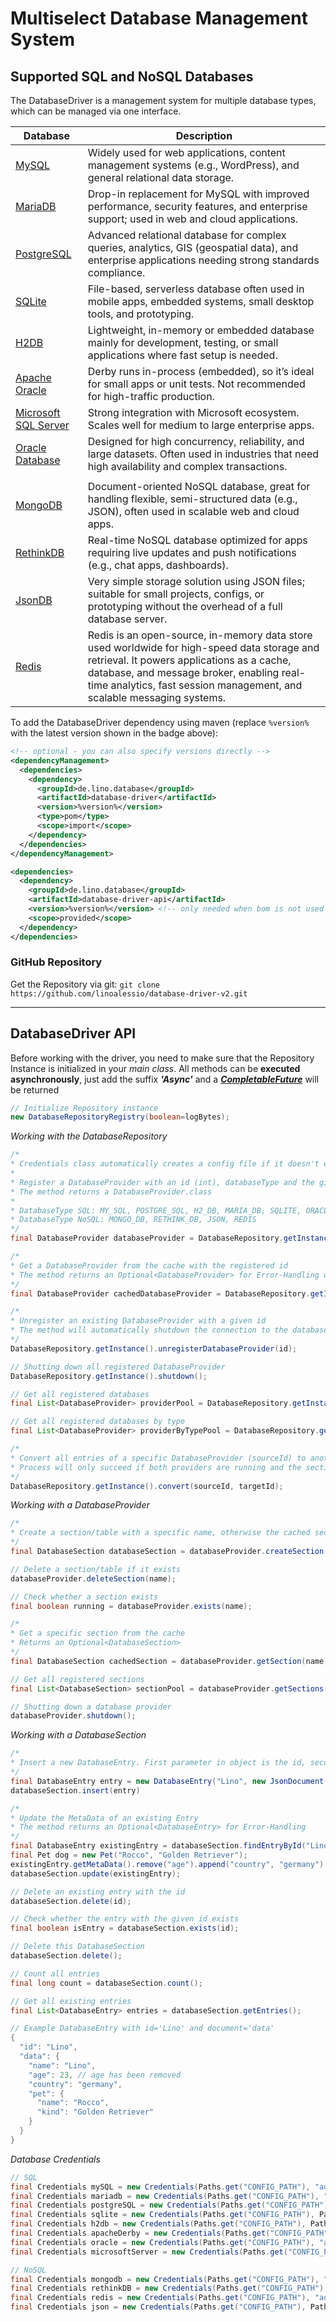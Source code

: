 # Multiselect Database Management System

## Supported SQL and NoSQL Databases

The DatabaseDriver is a management system for multiple database types, which can be managed via one interface.

| **Database**                                                       | **Description**                                                                                                                                                                                                                                                 |
|--------------------------------------------------------------------|-----------------------------------------------------------------------------------------------------------------------------------------------------------------------------------------------------------------------------------------------------------------|
| [MySQL](https://www.mysql.com/)                                    | Widely used for web applications, content management systems (e.g., WordPress), and general relational data storage.                                                                                                                                            |
| [MariaDB](https://mariadb.org)                                     | Drop-in replacement for MySQL with improved performance, security features, and enterprise support; used in web and cloud applications.                                                                                                                         |
| [PostgreSQL](https://www.postgresql.org/)                          | Advanced relational database for complex queries, analytics, GIS (geospatial data), and enterprise applications needing strong standards compliance.                                                                                                            |
| [SQLite](https://www.sqlite.org)                                   | File-based, serverless database often used in mobile apps, embedded systems, small desktop tools, and prototyping.                                                                                                                                              |
| [H2DB](https://www.h2database.com)                                 | Lightweight, in-memory or embedded database mainly for development, testing, or small applications where fast setup is needed.                                                                                                                                  |
| [Apache Oracle](https://db.apache.org/derby)                       | Derby runs in-process (embedded), so it’s ideal for small apps or unit tests. Not recommended for high-traffic production.                                                                                                                                      |
| [Microsoft SQL Server](https://www.microsoft.com/de-de/sql-server) | Strong integration with Microsoft ecosystem. Scales well for medium to large enterprise apps.                                                                                                                                                                   |
| [Oracle Database](https://www.oracle.com/database/)                | Designed for high concurrency, reliability, and large datasets. Often used in industries that need high availability and complex transactions.                                                                                                                  |
|                                                                    |
| [MongoDB](https://www.mongodb.com/)                                | Document-oriented NoSQL database, great for handling flexible, semi-structured data (e.g., JSON), often used in scalable web and cloud apps.                                                                                                                    |
| [RethinkDB](https://rethinkdb.com)                                 | Real-time NoSQL database optimized for apps requiring live updates and push notifications (e.g., chat apps, dashboards).                                                                                                                                        |
| [JsonDB](https://www.json.org)                                     | Very simple storage solution using JSON files; suitable for small projects, configs, or prototyping without the overhead of a full database server.                                                                                                             |
| [Redis](https://redis.io)                                          | Redis is an open-source, in-memory data store used worldwide for high-speed data storage and retrieval. It powers applications as a cache, database, and message broker, enabling real-time analytics, fast session management, and scalable messaging systems. |

To add the DatabaseDriver dependency using maven (replace `%version%` with the latest version shown in the badge above):

```xml
<!-- optional - you can also specify versions directly -->
<dependencyManagement>
  <dependencies>
    <dependency>
      <groupId>de.lino.database</groupId>
      <artifactId>database-driver</artifactId>
      <version>%version%</version>
      <type>pom</type>
      <scope>import</scope>
    </dependency>
  </dependencies>
</dependencyManagement>

<dependencies>
  <dependency>
    <groupId>de.lino.database</groupId>
    <artifactId>database-driver-api</artifactId>
    <version>%version%</version> <!-- only needed when bom is not used -->
    <scope>provided</scope>
  </dependency>
</dependencies>
```
### GitHub Repository
Get the Repository via git: `git clone https://github.com/linoalessio/database-driver-v2.git`

--- ---
## DatabaseDriver API
Before working with the driver, you need to make sure that the Repository Instance is initialized in your *main class*.
All methods can be **executed asynchronously**, just add the suffix ***'Async'*** and a ***[CompletableFuture](https://docs.oracle.com/javase/8/docs/api/java/util/concurrent/CompletableFuture.html)*** will be returned 
``` java
// Initialize Repository instance
new DatabaseRepositoryRegistry(boolean=logBytes); 
```

*Working with the DatabaseRepository*
``` java
/* 
* Credentials class automatically creates a config file if it doesn't exist, otherwise the data will be cached from the existing file
*
* Register a DatabaseProvider with an id (int), databaseType and the given credentials
* The method returns a DatabaseProvider.class
*
* DatabaseType SQL: MY_SQL, POSTGRE_SQL, H2_DB, MARIA_DB, SQLITE, ORACLE, MICROSOFT_SQL_SERVER, APACHE_DERBY
* DatabaseType NoSQL: MONGO_DB, RETHINK_DB, JSON, REDIS
*/
final DatabaseProvider databaseProvider = DatabaseRepository.getInstance().registerDatabaseProvider(id, databaseType, credentials);

/*
* Get a DatabaseProvider from the cache with the registered id
* The method returns an Optional<DatabaseProvider> for Error-Handling options
*/
final DatabaseProvider cachedDatabaseProvider = DatabaseRepository.getInstance().findDatabaseProviderById(id).orElse(null);

/*
* Unregister an existing DatabaseProvider with a given id
* The method will automatically shutdown the connection to the database
*/
DatabaseRepository.getInstance().unregisterDatabaseProvider(id);

// Shutting down all registered DatabaseProvider
DatabaseRepository.getInstance().shutdown();

// Get all registered databases
final List<DatabaseProvider> providerPool = DatabaseRepository.getInstance().getDatabaseProviderPool();

// Get all registered databases by type
final List<DatabaseProvider> providerByTypePool = DatabaseRepository.getInstance().getDatabaseProviderPool(databaseType);

/*
* Convert all entries of a specific DatabaseProvider (sourceId) to another one (targetId)
* Process will only succeed if both providers are running and the sections are created/cached
*/
DatabaseRepository.getInstance().convert(sourceId, targetId);
```

*Working with a DatabaseProvider*
``` java
/*
* Create a section/table with a specific name, otherwise the cached section will be returned
*/
final DatabaseSection databaseSection = databaseProvider.createSection(name);

// Delete a section/table if it exists
databaseProvider.deleteSection(name);

// Check whether a section exists
final boolean running = databaseProvider.exists(name);

/*
* Get a specific section from the cache
* Returns an Optional<DatabaseSection>
*/
final DatabaseSection cachedSection = databaseProvider.getSection(name).orElseThrow();

// Get all registered sections
final List<DatabaseSection> sectionPool = databaseProvider.getSections();

// Shutting down a database provider
databaseProvider.shutdown();
```

*Working with a DatabaseSection*
``` java
/*
* Insert a new DatabaseEntry. First parameter in object is the id, second new document
*/
final DatabaseEntry entry = new DatabaseEntry("Lino", new JsonDocument("name", "lino").append("age", 23));
databaseSection.insert(entry)

/*
* Update the MetaData of an existing Entry
* The method returns an Optional<DatabaseEntry> for Error-Handling
*/
final DatabaseEntry existingEntry = databaseSection.findEntryById("Lino").orElse(null);
final Pet dog = new Pet("Rocco", "Golden Retriever");
existingEntry.getMetaData().remove("age").append("country", "germany").append("pet", dog);
databaseSection.update(existingEntry);

// Delete an existing entry with the id
databaseSection.delete(id);

// Check whether the entry with the given id exists
final boolean isEntry = databaseSection.exists(id);

// Delete this DatabaseSection
databaseSection.delete();

// Count all entries
final long count = databaseSection.count();

// Get all existing entries
final List<DatabaseEntry> entries = databaseSection.getEntries();

// Example DatabaseEntry with id='Lino' and document='data'
{
  "id": "Lino",
  "data": {
    "name": "Lino",
    "age": 23, // age has been removed
    "country": "germany",
    "pet": {
      "name": "Rocco",
      "kind": "Golden Retriever"
    }
  }
}
```

*Database Credentials*
``` java
// SQL
final Credentials mySQL = new Credentials(Paths.get("CONFIG_PATH"), "address", "userName", "password", port, "database");
final Credentials mariadb = new Credentials(Paths.get("CONFIG_PATH"), "address", "userName", "password", port, "database");
final Credentials postgreSQL = new Credentials(Paths.get("CONFIG_PATH"), "address", "userName", "password", port, "database");
final Credentials sqlite = new Credentials(Paths.get("CONFIG_PATH"), Paths.get("DATABASE_NAME" + ".db"));
final Credentials h2db = new Credentials(Paths.get("CONFIG_PATH"), Paths.get("DATABASE_REPOSITORY_PATH"));
final Credentials apacheDerby = new Credentials(Paths.get("CONFIG_PATH"), "address", "userName", "password", port, "database");
final Credentials oracle = new Credentials(Paths.get("CONFIG_PATH"), "address", "userName", "password", port, "database");
final Credentials microsoftServer = new Credentials(Paths.get("CONFIG_PATH"), "address", "userName", "password", port, "database");

// NoSQL
final Credentials mongodb = new Credentials(Paths.get("CONFIG_PATH"), "address", "userName", "password", port, "database");
final Credentials rethinkDB = new Credentials(Paths.get("CONFIG_PATH"), "address", "userName", "password", port, "database");
final Credentials redis = new Credentials(Paths.get("CONFIG_PATH"), "address", "userName", "password", port, "database");
final Credentials json = new Credentials(Paths.get("CONFIG_PATH"), Paths.get("DATABASE_REPOSITORY_PATH"));
```